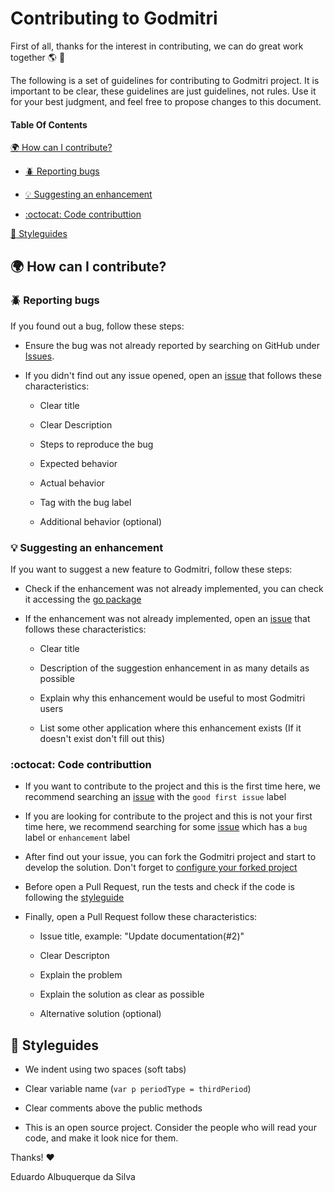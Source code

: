 # **Contributing to Godmitri**

First of all, thanks for the interest in contributing, we can do great work together :earth_americas: :leaves:

The following is a set of guidelines for contributing to Godmitri project. It is important to be clear, these guidelines are just guidelines, not rules. Use it for your best judgment, and feel free to propose changes to this document.

#### **Table Of Contents**
[:earth_africa: How can I contribute?](#earth_africa-how-can-i-contribute)

  * [:beetle: Reporting bugs](#beetle-reporting-bugs)

  * [:bulb: Suggesting an enhancement](#bulb-suggesting-a-feature)

  * [:octocat: Code contributtion](#-octocat-code-contributtion)

[:art: Styleguides](#art-styleguides)

## **:earth_africa: How can I contribute?**

### **:beetle: Reporting bugs**

  If you found out a bug, follow these steps:

  * Ensure the bug was not already reported by searching on GitHub under [Issues](https://github.com/edualb/godmitri/issues).

  * If you didn't find out any issue opened, open an [issue](https://github.com/edualb/godmitri/issues) that follows these characteristics:

    * Clear title

    * Clear Description

    * Steps to reproduce the bug

    * Expected behavior

    * Actual behavior

    * Tag with the bug label

    * Additional behavior (optional)

### **:bulb: Suggesting an enhancement**

  If you want to suggest a new feature to Godmitri, follow these steps:

  * Check if the enhancement was not already implemented, you can check it accessing the [go package](#)

  * If the enhancement was not already implemented, open an [issue](https://github.com/edualb/godmitri/issues) that follows these characteristics:

    * Clear title

    * Description of the suggestion enhancement in as many details as possible

    * Explain why this enhancement would be useful to most Godmitri users

    * List some other application where this enhancement exists (If it doesn't exist don't fill out this)

### :octocat: Code contributtion

  * If you want to contribute to the project and this is the first time here, we recommend searching an [issue](https://github.com/edualb/godmitri/issues) with the `good first issue` label

  * If you are looking for contribute to the project and this is not your first time here, we recommend searching for some [issue](https://github.com/edualb/godmitri/issues) which has a `bug` label or `enhancement` label

  * After find out your issue, you can fork the Godmitri project and start to develop the solution. Don't forget to [configure your forked project](https://docs.github.com/en/github/collaborating-with-issues-and-pull-requests/configuring-a-remote-for-a-fork)

  * Before open a Pull Request, run the tests and check if the code is following the [styleguide](#styleguides)

  * Finally, open a Pull Request follow these characteristics:

    * Issue title, example: "Update documentation(#2)"

    * Clear Descripton

    * Explain the problem

    * Explain the solution as clear as possible

    * Alternative solution (optional)


## **:art: Styleguides**

  * We indent using two spaces (soft tabs)

  * Clear variable name (`var p periodType = thirdPeriod`)

  * Clear comments above the public methods

  * This is an open source project. Consider the people who will read your code, and make it look nice for them.

Thanks! :hearts:

Eduardo Albuquerque da Silva
